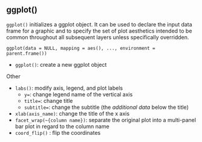 ## ggplot()

`ggplot()` initializes a ggplot object. It can be used to declare the input data frame for a graphic and to specify the set of plot aesthetics intended to be common throughout all subsequent layers unless specifically overridden.

```
ggplot(data = NULL, mapping = aes(), ..., environment = parent.frame())
```

* `ggplot()`: create a new ggplot object

Other 

* `labs()`: modify axis, legend, and plot labels
  * `y=`: change legend name of the vertical axis
  * `title=`: change title
  * `subtitle=`: change the subtitle (the *additional data* below the title)
* `xlab(axis_name)`: change the title of the x axis
* `facet_wrap(~{column name})`: separate the original plot into a multi-panel bar plot in regard to the column name
* `coord_flip()` : flip the coordinates

